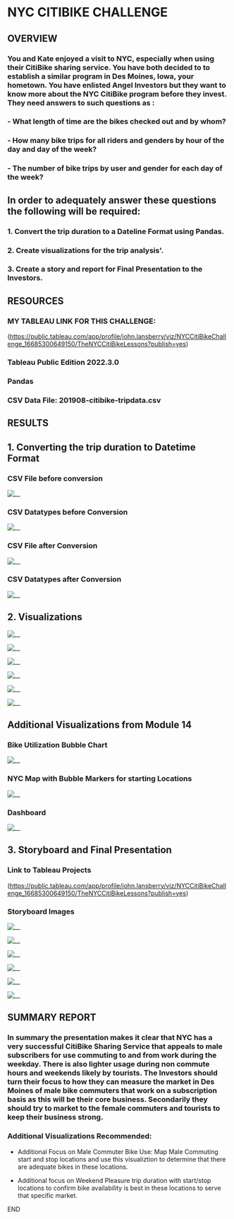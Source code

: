 # NYC CITIBIKE CHALLENGE

## OVERVIEW

### You and Kate enjoyed a visit to NYC, especially when using their CitiBike sharing service. You have both decided to to establish a similar program in Des Moines, Iowa, your hometown.  You have enlisted Angel Investors but they want to know more about the NYC CitiBike program before they invest.  They need answers to such questions as :

###  - What length of time are the bikes checked out and by whom?

###  - How many bike trips for all riders and genders by hour of the day and day of the week?

###  - The number of bike trips by user and gender for each day of the week?

## In order to adequately answer these questions the following will be required:

### 1. Convert the trip duration to a Dateline Format using Pandas.

### 2. Create visualizations for the trip analysis'.

### 3. Create a story and report for Final Presentation to the Investors.

## RESOURCES

### MY TABLEAU LINK FOR THIS CHALLENGE:

(https://public.tableau.com/app/profile/john.lansberry/viz/NYCCitiBikeChallenge_16685300649150/TheNYCCitiBikeLessons?publish=yes)

### Tableau Public Edition 2022.3.0

### Pandas

### CSV Data File: 201908-citibike-tripdata.csv

## RESULTS

## 1. Converting the trip duration to Datetime Format

### CSV File before conversion

![__](https://github.com/Johnnytoobadman/bikesharing/blob/main/NYC_Citibike_Challenge/Images/NYC-Citibike-data-before.png)

### CSV Datatypes before Conversion

![__](https://github.com/Johnnytoobadman/bikesharing/blob/main/NYC_Citibike_Challenge/Images/NYC-Citibike%20-datatypes-before.png)

### CSV File after Conversion

![__](https://github.com/Johnnytoobadman/bikesharing/blob/main/NYC_Citibike_Challenge/Images/NYC_Citibike-data-after.png)

### CSV Datatypes after Conversion

![__](https://github.com/Johnnytoobadman/bikesharing/blob/main/NYC_Citibike_Challenge/Images/NYC-Citibike-datatypes-after.png)

## 2. Visualizations

![__](https://github.com/Johnnytoobadman/bikesharing/blob/main/NYC_Citibike_Challenge/Images/1WKS.png)

![__](https://github.com/Johnnytoobadman/bikesharing/blob/main/NYC_Citibike_Challenge/Images/2WKS.png)

![__](https://github.com/Johnnytoobadman/bikesharing/blob/main/NYC_Citibike_Challenge/Images/3WKS.png)

![__](https://github.com/Johnnytoobadman/bikesharing/blob/main/NYC_Citibike_Challenge/Images/4WKS.png)

![__](https://github.com/Johnnytoobadman/bikesharing/blob/main/NYC_Citibike_Challenge/Images/5WKS.png)

![__](https://github.com/Johnnytoobadman/bikesharing/blob/main/NYC_Citibike_Challenge/Images/6WKS.png)

## Additional Visualizations from Module 14

### Bike Utilization Bubble Chart

![__](https://github.com/Johnnytoobadman/bikesharing/blob/main/NYC_Citibike_Challenge/Images/Module_14_Bubble_Viz.png)

### NYC Map with Bubble Markers for starting Locations

![__](https://github.com/Johnnytoobadman/bikesharing/blob/main/NYC_Citibike_Challenge/Images/Module_14_GeoBubble_Viz.png)


### Dashboard

![__](https://github.com/Johnnytoobadman/bikesharing/blob/main/NYC_Citibike_Challenge/Images/dashboard.png)

## 3. Storyboard and Final Presentation

### Link to Tableau Projects

(https://public.tableau.com/app/profile/john.lansberry/viz/NYCCitiBikeChallenge_16685300649150/TheNYCCitiBikeLessons?publish=yes)

### Storyboard Images

![__](https://github.com/Johnnytoobadman/bikesharing/blob/main/NYC_Citibike_Challenge/Images/Story1.png)

![__](https://github.com/Johnnytoobadman/bikesharing/blob/main/NYC_Citibike_Challenge/Images/Story2.png)

![__](https://github.com/Johnnytoobadman/bikesharing/blob/main/NYC_Citibike_Challenge/Images/Story3.png)

![__](https://github.com/Johnnytoobadman/bikesharing/blob/main/NYC_Citibike_Challenge/Images/Story4.png)

![__](https://github.com/Johnnytoobadman/bikesharing/blob/main/NYC_Citibike_Challenge/Images/Story5.png)

![__](https://github.com/Johnnytoobadman/bikesharing/blob/main/NYC_Citibike_Challenge/Images/Story6.png)

## SUMMARY REPORT

### In summary the presentation makes it clear that NYC has a very successful CitiBike Sharing Service that appeals to male subscribers for use commuting to and from work during the weekday.  There is also lighter usage during non commute hours and weekends likely by tourists. The Investors should turn their focus to how they can measure the market in Des Moines of male bike commuters that work on a subscription basis as this will be their core business.  Secondarily they should try to market to the female commuters and tourists to keep their business strong.

### Additional Visualizations Recommended:

 - Additional Focus on Male Commuter Bike Use: Map Male Commuting start and stop locations and use this visualiztion to determine that there are adequate bikes in these locations.
 
 - Additional focus on Weekend Pleasure trip duration with start/stop locations to confirm bike availability is best in these locations to serve that specific market.

END
